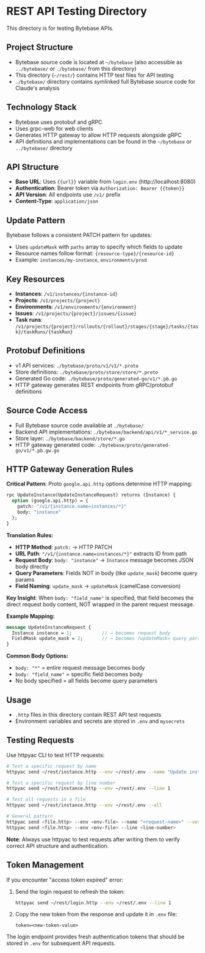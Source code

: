 # REST API Testing Directory

This directory is for testing Bytebase APIs.

## Project Structure

- Bytebase source code is located at `~/bytebase` (also accessible as `../bytebase/` or `./bytebase/` from this directory)
- This directory (`~/rest/`) contains HTTP test files for API testing
- `./bytebase/` directory contains symlinked full Bytebase source code for Claude's analysis

## Technology Stack

- Bytebase uses protobuf and gRPC
- Uses grpc-web for web clients
- Generates HTTP gateway to allow HTTP requests alongside gRPC
- API definitions and implementations can be found in the `~/bytebase` or `../bytebase/` directory

## API Structure

- **Base URL**: Uses `{{url}}` variable from `login.env` (http://localhost:8080)
- **Authentication**: Bearer token via `Authorization: Bearer {{token}}`
- **API Version**: All endpoints use `/v1/` prefix
- **Content-Type**: `application/json`

## Update Pattern

Bytebase follows a consistent PATCH pattern for updates:

- Uses `updateMask` with `paths` array to specify which fields to update
- Resource names follow format: `{resource-type}/{resource-id}`
- Example: `instances/my-instance`, `environments/prod`

## Key Resources

- **Instances**: `/v1/instances/{instance-id}`
- **Projects**: `/v1/projects/{project}`
- **Environments**: `/v1/environments/{environment}`
- **Issues**: `/v1/projects/{project}/issues/{issue}`
- **Task runs**: `/v1/projects/{project}/rollouts/{rollout}/stages/{stage}/tasks/{task}/taskRuns/{taskRun}`

## Protobuf Definitions

- v1 API services: `./bytebase/proto/v1/v1/*.proto`
- Store definitions: `./bytebase/proto/store/store/*.proto`
- Generated Go code: `./bytebase/proto/generated-go/v1/*.pb.go`
- HTTP gateway generates REST endpoints from gRPC/protobuf definitions

## Source Code Access

- Full Bytebase source code available at `./bytebase/`
- Backend API implementations: `./bytebase/backend/api/v1/*_service.go`
- Store layer: `./bytebase/backend/store/*.go`
- HTTP gateway generated code: `./bytebase/proto/generated-go/v1/*.pb.gw.go`

## HTTP Gateway Generation Rules

**Critical Pattern**: Proto `google.api.http` options determine HTTP mapping:

```proto
rpc UpdateInstance(UpdateInstanceRequest) returns (Instance) {
  option (google.api.http) = {
    patch: "/v1/{instance.name=instances/*}"
    body: "instance"
  };
}
```

**Translation Rules:**

- **HTTP Method**: `patch:` → HTTP PATCH
- **URL Path**: `"/v1/{instance.name=instances/*}"` extracts ID from path
- **Request Body**: `body: "instance"` → `Instance` message becomes JSON body directly
- **Query Parameters**: Fields NOT in body (like `update_mask`) become query params
- **Field Naming**: `update_mask` → `updateMask` (camelCase conversion)

**Key Insight**: When `body: "field_name"` is specified, that field becomes the direct request body content, NOT wrapped in the parent request message.

**Example Mapping:**
```proto
message UpdateInstanceRequest {
  Instance instance = 1;           // → becomes request body
  FieldMask update_mask = 2;       // → becomes ?updateMask= query param
}
```

**Common Body Options:**
- `body: "*"` = entire request message becomes body
- `body: "field_name"` = specific field becomes body
- No body specified = all fields become query parameters

## Usage

- `.http` files in this directory contain REST API test requests
- Environment variables and secrets are stored in `.env` and `mysecrets`

## Testing Requests

Use httpyac CLI to test HTTP requests:

```bash
# Test a specific request by name
httpyac send ~/rest/instance.http --env ~/rest/.env --name "Update instance environment" --verbose

# Test a specific request by line number
httpyac send ~/rest/instance.http --env ~/rest/.env --line 1

# Test all requests in a file
httpyac send ~/rest/instance.http --env ~/rest/.env --all

# General pattern
httpyac send <file.http> --env <env-file> --name "<request-name>" --verbose
httpyac send <file.http> --env <env-file> --line <line-number>
```

**Note**: Always use httpyac to test requests after writing them to verify correct API structure and authentication.

## Token Management

If you encounter "access token expired" error:

1. Send the login request to refresh the token:

   ```bash
   httpyac send ~/rest/login.http --env ~/rest/.env --line 1
   ```

2. Copy the new token from the response and update it in `.env` file:

   ```env
   token=<new-token-value>
   ```

The login endpoint provides fresh authentication tokens that should be stored in `.env` for subsequent API requests.